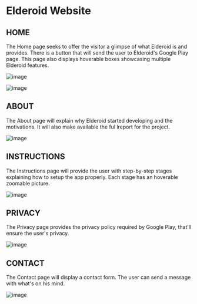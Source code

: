 # Elderoid Website

## HOME

The Home page seeks to offer the visitor a glimpse of what Elderoid is and provides. There is a button that will send the user to Elderoid's Google Play page.
This page also displays hoverable boxes showcasing multiple Elderoid features.

![image](https://user-images.githubusercontent.com/75852333/135713209-efe3fa10-099c-4c99-a9e1-20eefe399898.png)

![image](https://user-images.githubusercontent.com/75852333/135713232-f66e188a-81ee-499c-aa48-c244f95220ee.png)


## ABOUT

The About page will explain why Elderoid started developing and the motivations. It will also make available the ful lreport for the project.

![image](https://user-images.githubusercontent.com/75852333/135713414-d6cb753c-ca78-45d0-be29-007c0fe90871.png)


## INSTRUCTIONS

The Instructions page will provide the user with step-by-step stages explaining how to setup the app properly. Each stage has an hoverable zoomable picture.

![image](https://user-images.githubusercontent.com/75852333/135713427-1f8e9ed2-7466-443b-95f2-32a617d582dc.png)


## PRIVACY

The Privacy page provides the privacy policy required by Google Play, that'll ensure the user's privacy.

![image](https://user-images.githubusercontent.com/75852333/135713442-f2e0cb45-0984-4cfa-aaaf-cbbac720fc37.png)


## CONTACT

The Contact page will display a contact form. The user can send a message with what's on his mind.

![image](https://user-images.githubusercontent.com/75852333/135713458-c0020ee8-9c4e-4db3-b5f0-db35e9dd1f84.png)
